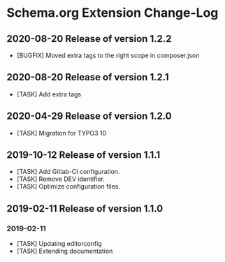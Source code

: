 # Schema.org Extension Change-Log

## 2020-08-20  Release of version 1.2.2

*	[BUGFIX]  Moved extra tags to the right scope in composer.json


## 2020-08-20  Release of version 1.2.1

*	[TASK] Add extra tags



## 2020-04-29  Release of version 1.2.0

*	[TASK] Migration for TYPO3 10



## 2019-10-12  Release of version 1.1.1

*	[TASK] Add Gitlab-CI configuration.
*	[TASK] Remove DEV identifier.
*	[TASK] Optimize configuration files.



## 2019-02-11  Release of version 1.1.0

### 2019-02-11

*	[TASK] Updating editorconfig
*	[TASK] Extending documentation
